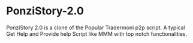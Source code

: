 # PonziStory-2.0
PonziStory 2.0 is a clone of the Popular Tradermoni p2p script. A typical Get Help and Provide help Script like MMM with top notch functionalities.
